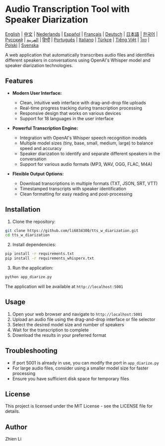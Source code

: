 # Audio Transcription Tool with Speaker Diarization

[English](README.md) | [中文](docs/languages/README_zh.md) | [Nederlands](docs/languages/README_nl.md) | [Español](docs/languages/README_es.md) | [Français](docs/languages/README_fr.md) | [Deutsch](docs/languages/README_de.md) | [日本語](docs/languages/README_ja.md) | [한국어](docs/languages/README_ko.md) | [Русский](docs/languages/README_ru.md) | [العربية](docs/languages/README_ar.md) | [हिन्दी](docs/languages/README_hi.md) | [Português](docs/languages/README_pt.md) | [Italiano](docs/languages/README_it.md) | [Türkçe](docs/languages/README_tr.md) | [Tiếng Việt](docs/languages/README_vi.md) | [ไทย](docs/languages/README_th.md) | [Polski](docs/languages/README_pl.md) | [Svenska](docs/languages/README_sv.md)

A web application that automatically transcribes audio files and identifies different speakers in conversations using OpenAI's Whisper model and speaker diarization technologies.

## Features

- **Modern User Interface:**
  * Clean, intuitive web interface with drag-and-drop file uploads
  * Real-time progress tracking during transcription processing
  * Responsive design that works on various devices
  * Support for 18 languages in the user interface

- **Powerful Transcription Engine:**
  * Integration with OpenAI's Whisper speech recognition models
  * Multiple model sizes (tiny, base, small, medium, large) to balance speed and accuracy
  * Speaker diarization to identify and separate different speakers in the conversation
  * Support for various audio formats (MP3, WAV, OGG, FLAC, M4A)

- **Flexible Output Options:**
  * Download transcriptions in multiple formats (TXT, JSON, SRT, VTT)
  * Timestamped transcripts with speaker identification
  * Clean formatting for easy reading and post-processing

## Installation

1. Clone the repository:
```bash
git clone https://github.com/li6834300/tts_w_diarization.git
cd tts_w_diarization
```

2. Install dependencies:
```bash
pip install -r requirements.txt
pip install -r requirements_whisperx.txt
```

3. Run the application:
```bash
python app_diarize.py
```

The application will be available at `http://localhost:5001`

## Usage

1. Open your web browser and navigate to `http://localhost:5001`
2. Upload an audio file using the drag-and-drop interface or file selector
3. Select the desired model size and number of speakers
4. Wait for the transcription to complete
5. Download the results in your preferred format

## Troubleshooting

- If port 5001 is already in use, you can modify the port in `app_diarize.py`
- For large audio files, consider using a smaller model size for faster processing
- Ensure you have sufficient disk space for temporary files

## License

This project is licensed under the MIT License - see the LICENSE file for details.

## Author

Zhien Li 